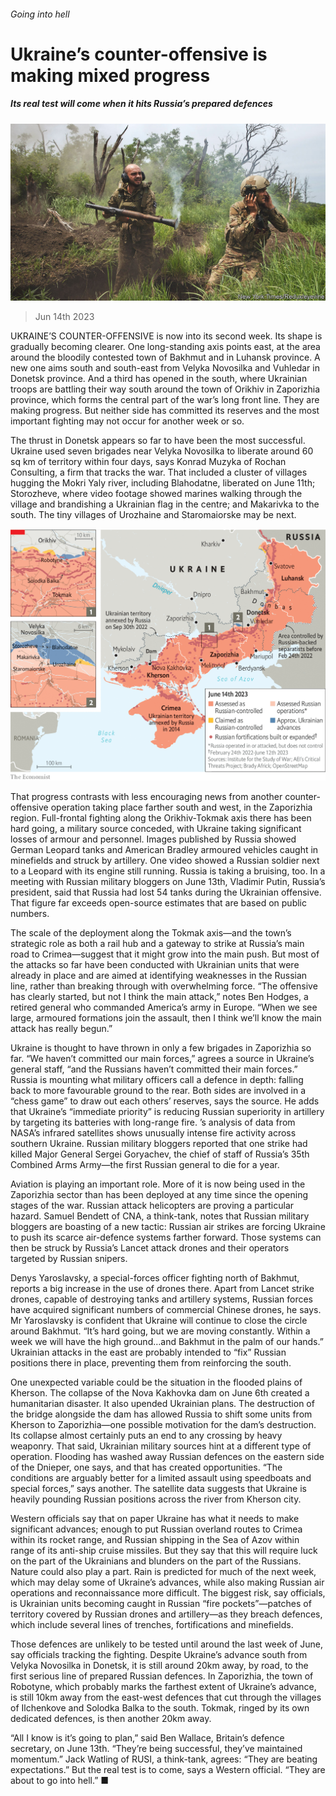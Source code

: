 ###### Going into hell

# Ukraine’s counter-offensive is making mixed progress 

##### Its real test will come when it hits Russia’s prepared defences 

![image](images/20230617_EUP001.jpg) 

> Jun 14th 2023 


UKRAINE’S COUNTER-OFFENSIVE is now into its second week. Its shape is gradually becoming clearer. One long-standing axis points east, at the area around the bloodily contested town of Bakhmut and in Luhansk province. A new one aims south and south-east from Velyka Novosilka and Vuhledar in Donetsk province. And a third has opened in the south, where Ukrainian troops are battling their way south around the town of Orikhiv in Zaporizhia province, which forms the central part of the war’s long front line. They are making progress. But neither side has committed its reserves and the most important fighting may not occur for another week or so. 

The thrust in Donetsk appears so far to have been the most successful. Ukraine used seven brigades near Velyka Novosilka to liberate around 60 sq km of territory within four days, says Konrad Muzyka of Rochan Consulting, a firm that tracks the war. That included a cluster of villages hugging the Mokri Yaly river, including Blahodatne, liberated on June 11th; Storozheve, where video footage showed marines walking through the village and brandishing a Ukrainian flag in the centre; and Makarivka to the south. The tiny villages of Urozhaine and Staromaiorske may be next.

![image](images/20230617_EUM910.png) 


That progress contrasts with less encouraging news from another counter-offensive operation taking place farther south and west, in the Zaporizhia region. Full-frontal fighting along the Orikhiv-Tokmak axis there has been hard going, a military source conceded, with Ukraine taking significant losses of armour and personnel. Images published by Russia showed German Leopard tanks and American Bradley armoured vehicles caught in minefields and struck by artillery. One video showed a Russian soldier next to a Leopard with its engine still running. Russia is taking a bruising, too. In a meeting with Russian military bloggers on June 13th, Vladimir Putin, Russia’s president, said that Russia had lost 54 tanks during the Ukrainian offensive. That figure far exceeds open-source estimates that are based on public numbers.

The scale of the deployment along the Tokmak axis—and the town’s strategic role as both a rail hub and a gateway to strike at Russia’s main road to Crimea—suggest that it might grow into the main push. But most of the attacks so far have been conducted with Ukrainian units that were already in place and are aimed at identifying weaknesses in the Russian line, rather than breaking through with overwhelming force. “The offensive has clearly started, but not I think the main attack,” notes Ben Hodges, a retired general who commanded America’s army in Europe. “When we see large, armoured formations join the assault, then I think we’ll know the main attack has really begun.”

Ukraine is thought to have thrown in only a few brigades in Zaporizhia so far. “We haven’t committed our main forces,” agrees a source in Ukraine’s general staff, “and the Russians haven’t committed their main forces.” Russia is mounting what military officers call a defence in depth: falling back to more favourable ground to the rear. Both sides are involved in a “chess game” to draw out each others’ reserves, says the source. He adds that Ukraine’s “immediate priority” is reducing Russian superiority in artillery by targeting its batteries with long-range fire. ’s analysis of data from NASA’s infrared satellites shows unusually intense fire activity across southern Ukraine. Russian military bloggers reported that one strike had killed Major General Sergei Goryachev, the chief of staff of Russia’s 35th Combined Arms Army—the first Russian general to die for a year. 

Aviation is playing an important role. More of it is now being used in the Zaporizhia sector than has been deployed at any time since the opening stages of the war. Russian attack helicopters are proving a particular hazard. Samuel Bendett of CNA, a think-tank, notes that Russian military bloggers are boasting of a new tactic: Russian air strikes are forcing Ukraine to push its scarce air-defence systems farther forward. Those systems can then be struck by Russia’s Lancet attack drones and their operators targeted by Russian snipers.

Denys Yaroslavsky, a special-forces officer fighting north of Bakhmut, reports a big increase in the use of drones there. Apart from Lancet strike drones, capable of destroying tanks and artillery systems, Russian forces have acquired significant numbers of commercial Chinese drones, he says. Mr Yaroslavsky is confident that Ukraine will continue to close the circle around Bakhmut. “It’s hard going, but we are moving constantly. Within a week we will have the high ground…and Bakhmut in the palm of our hands.” Ukrainian attacks in the east are probably intended to “fix” Russian positions there in place, preventing them from reinforcing the south. 

One unexpected variable could be the situation in the flooded plains of Kherson. The collapse of the Nova Kakhovka dam on June 6th created a humanitarian disaster. It also upended Ukrainian plans. The destruction of the bridge alongside the dam has allowed Russia to shift some units from Kherson to Zaporizhia—one possible motivation for the dam’s destruction. Its collapse almost certainly puts an end to any crossing by heavy weaponry. That said, Ukrainian military sources hint at a different type of operation. Flooding has washed away Russian defences on the eastern side of the Dnieper, one says, and that has created opportunities. “The conditions are arguably better for a limited assault using speedboats and special forces,” says another. The satellite data suggests that Ukraine is heavily pounding Russian positions across the river from Kherson city. 

Western officials say that on paper Ukraine has what it needs to make significant advances; enough to put Russian overland routes to Crimea within its rocket range, and Russian shipping in the Sea of Azov within range of its anti-ship cruise missiles. But they say that this will require luck on the part of the Ukrainians and blunders on the part of the Russians. Nature could also play a part. Rain is predicted for much of the next week, which may delay some of Ukraine’s advances, while also making Russian air operations and reconnaissance more difficult. The biggest risk, say officials, is Ukrainian units becoming caught in Russian “fire pockets”—patches of territory covered by Russian drones and artillery—as they breach defences, which include several lines of trenches, fortifications and minefields. 

Those defences are unlikely to be tested until around the last week of June, say officials tracking the fighting. Despite Ukraine’s advance south from Velyka Novosilka in Donetsk, it is still around 20km away, by road, to the first serious line of prepared Russian defences. In Zaporizhia, the town of Robotyne, which probably marks the farthest extent of Ukraine’s advance, is still 10km away from the east-west defences that cut through the villages of Ilchenkove and Solodka Balka to the south. Tokmak, ringed by its own dedicated defences, is then another 20km away.

“All I know is it’s going to plan,” said Ben Wallace, Britain’s defence secretary, on June 13th. “They’re being successful, they’ve maintained momentum.” Jack Watling of RUSI, a think-tank, agrees: “They are beating expectations.” But the real test is to come, says a Western official. “They are about to go into hell.” ■



